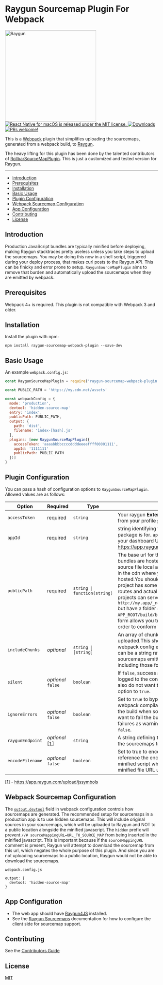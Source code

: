 # Raygun Sourcemap Plugin For Webpack


<img src="https://raygun.com/documentation/navigation/logo.svg" alt="Raygun" width="300"/>

<a href="https://github.com/microsoft/react-native-macos/blob/master/LICENSE">
    <img src="https://img.shields.io/badge/license-MIT-blue.svg" alt="React Native for macOS is released under the MIT license." />
  </a>
<a href="https://www.npmjs.com/package/raygun-sourcemap-webpack-plugin">
    <img src="https://img.shields.io/npm/dm/raygun-sourcemap-webpack-plugin.svg?style=flat-square" alt="Downloads" />
</a>
<a href="https://www.paypal.com/paypalme/mohsentaleb">
    <img src="https://img.shields.io/badge/Donate-PayPal-orange.svg" alt="PRs welcome!" />
</a>

This is a [Webpack](https://webpack.github.io) plugin that simplifies uploading the sourcemaps,
generated from a webpack build, to [Raygun](https://raygun.com/).

The heavy lifting for this plugin has been done by the talented contributors of [RollbarSourceMapPlugin](https://github.com/thredup/rollbar-sourcemap-webpack-plugin). This is just a customized and tested version for Raygun.

----

- [Introduction](#introduction)
- [Prerequisites](#prerequisites)
- [Installation](#installation)
- [Basic Usage](#basic-usage)
- [Plugin Configuration](#plugin-configuration)
- [Webpack Sourcemap Configuration](#webpack-sourcemap-configuration)
- [App Configuration](#app-configuration)
- [Contributing](#contributing)
- [License](#license)

## Introduction
Production JavaScript bundles are typically minified before deploying,
making Raygun stacktraces pretty useless unless you take steps to upload the sourcemaps.
You may be doing this now in a shell script, triggered during your deploy process,
that makes curl posts to the Raygun API. This can be finicky and error prone to setup.
`RaygunSourceMapPlugin` aims to remove that burden and automatically upload the sourcemaps when they are emitted by webpack.

## Prerequisites

Webpack 4+ is required. This plugin is not compatible with Webpack 3 and older.

## Installation

Install the plugin with npm:

```shell
npm install raygun-sourcemap-webpack-plugin --save-dev
```

## Basic Usage

An example `webpack.config.js`:

```javascript
const RaygunSourceMapPlugin = require('raygun-sourcemap-webpack-plugin')

const PUBLIC_PATH = 'https://my.cdn.net/assets'

const webpackConfig = {
  mode: 'production',
  devtool: 'hidden-source-map'
  entry: 'index',
  publicPath: PUBLIC_PATH,
  output: {
    path: 'dist',
    filename: 'index-[hash].js'
  },
  plugins: [new RaygunSourceMapPlugin({
    accessToken: 'aaaabbbbccccddddeeeeffff00001111',
    appId: '1111111'
    publicPath: PUBLIC_PATH
  })]
}
```

## Plugin Configuration

You can pass a hash of configuration options to `RaygunSourceMapPlugin`.
Allowed values are as follows:

| Option | Required | Type | Description |
|---|---|---|---|
| `accessToken` | required | `string` | Your raygun **External Access Token**. You can get one from your profile [settings page](https://app.raygun.com/user). |
| `appId` | required | `string` | string identifying the id of the app this source map package is for. `appId` can be easily recognized from your dashboard URL. Just like `1111111` https://app.raygun.com/crashreporting/**1111111** |
| `publicPath` | required | `string \| function(string)` | The base url for the cdn where your production bundles are hosted or a function that receives the source file local address and returns the url for that file in the cdn where your production bundles are hosted.You should use the function form when your project has some kind of divergence between url routes and actual folder structure.For example: NextJs projects can serve bundled files in the following url `http://my.app/_next/123abc123abc123/page/home.js` but have a folder structure like this `APP_ROOT/build/bundles/pages/home.js`.The function form allows you to transform the final public url in order to conform with your routing needs. |
| `includeChunks` | *optional* | `string \| [string]` | An array of chunks for which sourcemaps should be uploaded.This should correspond to the names in the webpack config `entry` field.If there's only one chunk, it can be a string rather than an array.If not supplied, all sourcemaps emitted by webpack will be uploaded, including those for unnamed chunks. |
| `silent` | *optional* `false` | `boolean` | If `false`, success and warning messages will be logged to the console for each upload. Note: if you also do not want to see errors, set the `ignoreErrors` option to `true`. |
| `ignoreErrors` | *optional* `false` | `boolean` | Set to `true` to bypass adding upload errors to the webpack compilation. Do this if you do not want to fail the build when sourcemap uploads fail.If you do not want to fail the build but you do want to see the failures as warnings, make sure `silent` option is set to `false`. |
| `raygunEndpoint` | *optional* [1] | `string` | A string defining the Raygun API endpoint to upload the sourcemaps to. |
| `encodeFilename` | *optional* `false` | `boolean` | Set to true to encode the filename. NextJS will reference the encode the URL when referencing the minified script which must match exactly with the minified file URL uploaded to Raygun. |

[1] - https://app.raygun.com/upload/jssymbols



## Webpack Sourcemap Configuration

The [`output.devtool`](https://webpack.js.org/configuration/devtool/) field in webpack configuration controls how sourcemaps are generated.
The recommended setup for sourcemaps in a production app is to use hidden sourcemaps.
This will include original sources in your sourcemaps, which will be uploaded to Raygun and NOT to a public location alongside the minified javascript.
The `hidden` prefix will prevent `//# sourceMappingURL=URL_TO_SOURCE_MAP` from being inserted in the minified javascript.
This is important because if the `sourceMappingURL` comment is present,
Raygun will attempt to download the sourcemap from this url, which negates the whole
purpose of this plugin. And since you are not uploading sourcemaps to a public location,
Raygun would not be able to download the sourcemaps.

`webpack.config.js`

```
output: {
  devtool: 'hidden-source-map'
}
```

## App Configuration

- The web app should have [Raygun4JS](https://raygun.com/documentation/language-guides/javascript/crash-reporting/installation/) installed.
- See the [Raygun Sourcemaps](https://raygun.com/documentation/product-guides/crash-reporting/sourcemaps/) documentation
  for how to configure the client side for sourcemap support.

## Contributing

See the [Contributors Guide](/CONTRIBUTING.md)

## License

[MIT](/LICENSE.md)
